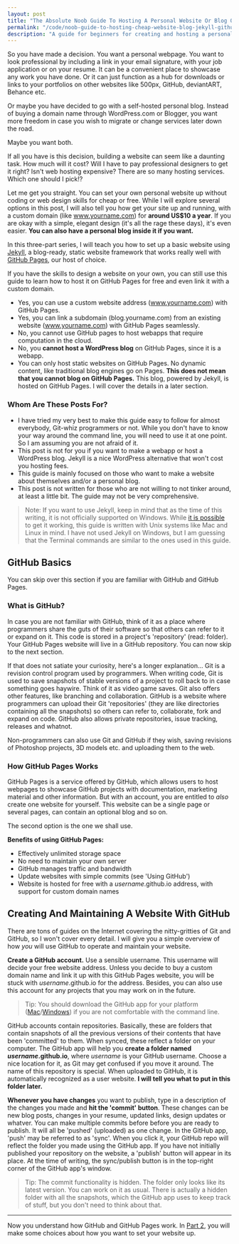 ```yaml
---
layout: post
title: "The Absolute Noob Guide To Hosting A Personal Website Or Blog On GitHub Pages - Part 1"
permalink: "/code/noob-guide-to-hosting-cheap-website-blog-jekyll-github-pages-1"
description: "A guide for beginners for creating and hosting a personal website or portfolio using Jekyll, the blog-aware static site generator - Part 1"
---
```


So you have made a decision. You want a personal webpage. You want to look professional by including a link in your email signature, with your job application or on your resume. It can be a convenient place to showcase any work you have done. Or it can just function as a hub for downloads or links to your portfolios on other websites like 500px, GitHub, deviantART, Behance etc.

Or maybe you have decided to go with a self-hosted personal blog. Instead of buying a domain name through WordPress.com or Blogger, you want more freedom in case you wish to migrate or change services later down the road.

Maybe you want both.

<!--more-->

If all you have is this decision, building a website can seem like a daunting task. How much will it cost? Will I have to pay professional designers to get it right? Isn't web hosting expensive? There are so many hosting services. Which one should I pick!?

Let me get you straight. You can set your own personal website up without coding or web design skills for cheap or free. While I will explore several options in this post, I will also tell you how get your site up and running, with a custom domain (like www.yourname.com) for **around US$10 a year**. If you are okay with a simple, elegant design (it's all the rage these days), it's even easier. **You can also have a personal blog inside it if you want.**

In this three-part series, I will teach you how to set up a basic website using [Jekyll](http://jekyllrb.com), a blog-ready, static website framework that works really well with [GitHub Pages](http://pages.github.com), our host of choice.

If you have the skills to design a website on your own, you can still use this guide to learn how to host it on GitHub Pages for free and even link it with a custom domain.

* Yes, you can use a custom website address (www.yourname.com) with GitHub Pages.
* Yes, you can link a subdomain (blog.yourname.com) from an existing website (www.yourname.com) with GitHub Pages seamlessly.
* No, you cannot use GitHub pages to host webapps that require computation in the cloud.
* No, you **cannot host a WordPress blog** on GitHub Pages, since it is a webapp.
* You can only host static websites on GitHub Pages. No dynamic content, like traditional blog engines go on Pages. **This does not mean that you cannot blog on GitHub Pages.** This blog, powered by Jekyll, is hosted on GitHub Pages. I will cover the details in a later section.

### Whom Are These Posts For?

* I have tried my very best to make this guide easy to follow for almost everybody, Git-whiz programmers or not. While you don't have to know your way around the command line, you will need to use it at one point. So I am assuming you are not afraid of it.
* This post is not for you if you want to make a webapp or host a WordPress blog. Jekyll is a nice WordPress alternative that won't cost you hosting fees.
* This guide is mainly focused on those who want to make a website about themselves and/or a personal blog.
* This post is not written for those who are not willing to not tinker around, at least a little bit. The guide may not be very comprehensive.

>Note: If you want to use Jekyll, keep in mind that as the time of this writing, it is not officially supported on Windows. While [it is possible](http://jekyllrb.com/docs/windows/) to get it working, this guide is written with Unix systems like Mac and Linux in mind. I have not used Jekyll on Windows, but I am guessing that the Terminal commands are similar to the ones used in this guide.

## GitHub Basics

You can skip over this section if you are familiar with GitHub and GitHub Pages.

### What is GitHub?

In case you are not familiar with GitHub, think of it as a place where programmers share the guts of their software so that others can refer to it or expand on it. This code is stored in a project's 'repository' (read: folder). Your GitHub Pages website will live in a GitHub repository. You can now skip to the next section.

If that does not satiate your curiosity, here's a longer explanation... Git is a revision control program used by programmers. When writing code, Git is used to save snapshots of stable versions of a project to roll back to in case something goes haywire. Think of it as video game saves. Git also offers other features, like branching and collaboration. GitHub is a website where programmers can upload their Git 'repositories' (they are like directories containing all the snapshots) so others can refer to, collaborate, fork and expand on code. GitHub also allows private repositories, issue tracking, releases and whatnot.

Non-programmers can also use Git and GitHub if they wish, saving revisions of Photoshop projects, 3D models etc. and uploading them to the web.

### How GitHub Pages Works

GitHub Pages is a service offered by GitHub, which allows users to host webpages to showcase GitHub projects with documentation, marketing material and other information. But with an account, you are entitled to *also* create one website for yourself. This website can be a single page or several pages, can contain an optional blog and so on.

The second option is the one we shall use.

**Benefits of using GitHub Pages:**

* Effectively unlimited storage space
* No need to maintain your own server
* GitHub manages traffic and bandwidth
* Update websites with simple commits (see 'Using GitHub')
* Website is hosted for free with a *username*.github.io address, with support for custom domain names

## Creating And Maintaining A Website With GitHub

There are tons of guides on the Internet covering the nitty-gritties of Git and GitHub, so I won't cover every detail. I will give you a simple overview of how *you* will use GitHub to operate and maintain your website.

**Create a GitHub account.** Use a sensible username. This username will decide your free website address. Unless you decide to buy a custom domain name and link it up with this GitHub Pages website, you will be stuck with *username*.github.io for the address. Besides, you can also use this account for any projects that you may work on in the future. 

>Tip: You should download the GitHub app for your platform ([Mac](https://mac.github.com)/[Windows](https://windows.github.com)) if you are not comfortable with the command line.

GitHub accounts contain repositories. Basically, these are folders that contain snapshots of all the previous versions of their contents that have been 'committed' to them. When synced, these reflect a folder on your computer. The GitHub app will help you **create a folder named *username*.github.io**, where *username* is your GitHub username. Choose a nice location for it, as Git may get confused if you move it around. The name of this repository is special. When uploaded to GitHub, it is automatically recognized as a user website. **I will tell you what to put in this folder later.**

**Whenever you have changes** you want to publish, type in a description of the changes you made and **hit the 'commit' button**. These changes can be new blog posts, changes in your resume, updated links, design updates or whatver. You can make multiple commits before before you are ready to publish. It will all be 'pushed' (uploaded) as one change. In the GitHub app, 'push' may be referred to as 'sync'. When you click it, your GitHub repo will reflect the folder you made using the GitHub app. If you have not initially published your repository on the website, a 'publish' button will appear in its place. At the time of writing, the sync/publish button is in the top-right corner of the GitHub app's window.

>Tip: The commit functionality is hidden. The folder only looks like its latest version. You can work on it as usual. There is actually a hidden folder with all the snapshots, which the GitHub app uses to keep track of stuff, but you don't need to think about that.

---

Now you understand how GitHub and GitHub Pages work. In [Part 2](http://code.antrikshy.com/noob-guide-to-hosting-cheap-website-blog-jekyll-github-pages-2), you will make some choices about how you want to set your website up.
